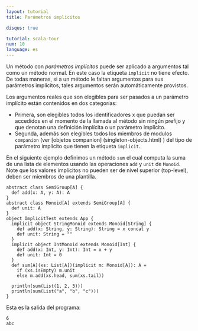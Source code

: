 ```yaml
---
layout: tutorial
title: Parámetros implícitos

disqus: true

tutorial: scala-tour
num: 10
language: es
---
```


Un método con _parámetros implícitos_ puede ser aplicado a argumentos tal como un método normal. En este caso la etiqueta `implicit` no tiene efecto. De todas maneras, si a un método le faltan argumentos para sus parámetros implícitos, tales argumentos serán automáticamente provistos.

Los argumentos reales que son elegibles para ser pasados a un parámetro implícito están contenidos en dos categorías:
* Primera, son elegibles todos los identificadores x que puedan ser accedidos en el momento de la llamada al método sin ningún prefijo y que denotan una definición implícita o un parámetro implícito.
* Segunda, además son elegibles todos los miembros de modulos `companion` (ver [objetos companion] (singleton-objects.html) ) del tipo de parámetro implicito que tienen la etiqueta `implicit`.

En el siguiente ejemplo definimos un método `sum` el cual computa la suma de una lista de elementos usando las operaciones `add` y `unit` de `Monoid`. Note que los valores implícitos no pueden ser de nivel superior (top-level), deben ser miembros de una plantilla.
 
    abstract class SemiGroup[A] {
      def add(x: A, y: A): A
    }
    abstract class Monoid[A] extends SemiGroup[A] {
      def unit: A
    }
    object ImplicitTest extends App {
      implicit object StringMonoid extends Monoid[String] {
        def add(x: String, y: String): String = x concat y
        def unit: String = ""
      }
      implicit object IntMonoid extends Monoid[Int] {
        def add(x: Int, y: Int): Int = x + y
        def unit: Int = 0
      }
      def sum[A](xs: List[A])(implicit m: Monoid[A]): A =
        if (xs.isEmpty) m.unit
        else m.add(xs.head, sum(xs.tail))

      println(sum(List(1, 2, 3)))
      println(sum(List("a", "b", "c")))
    }

Esta es la salida del programa:

    6
    abc
